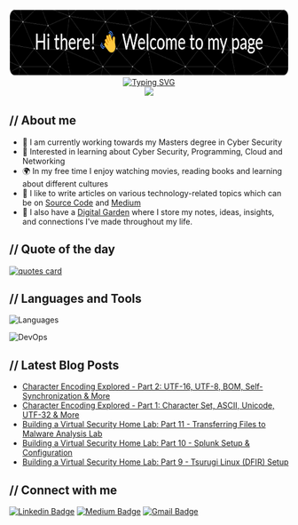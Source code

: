 <!-- Banner Image -->
<!-- https://leviarista.github.io/github-profile-header-generator/ -->
<div align='center'>
  <img src="https://raw.githubusercontent.com/dvdmtw98/dvdmtw98/main/assets/github-header.png" width="800" height="120>
<div>

<!-- Typewriter Introduction Image -->
<!-- https://readme-typing-svg.demolab.com/demo/ -->
<div align="center">
  <a href="https://git.io/typing-svg"><img src="https://readme-typing-svg.demolab.com?font=Fira+Code&weight=500&size=36&pause=1000&center=true&vCenter=true&width=700&height=70&lines=David+Varghese;Cyber+Security+Student" alt="Typing SVG" /></a>
</div>

<!-- Page Vist Counter -->
<!-- https://github.com/antonkomarev/github-profile-views-counter -->
<div align='center'>
  <img src="https://komarev.com/ghpvc/?username=dvdmtw98&style=flat-square">
</div>

## // About me

- 🏫 I am currently working towards my Masters degree in Cyber Security
- 🌱 Interested in learning about Cyber Security, Programming, Cloud and Networking
- 🌍 In my free time I enjoy watching movies, reading books and learning about different cultures
- 📝 I like to write articles on various technology-related topics which can be on [Source Code](https://blog.davidvarghese.dev) and [Medium](https://medium.com/@david-varghese)
- 📒 I also have a [Digital Garden](https://notes.davidvarghese.dev) where I store my notes, ideas, insights, and connections I've made throughout my life.

## // Quote of the day

<!-- https://github.com/PiyushSuthar/github-readme-quotes -->
<a href="https://github.com/piyushsuthar/github-readme-quotes">
    <img src="https://quotes-github-readme.vercel.app/api?type=horizontal&theme=dark" alt="quotes card">
</a>

## // Languages and Tools

<!-- https://skillicons.dev/ -->
![Languages](https://skillicons.dev/icons?i=py,js,c,powershell,bash,docker,kubernetes,git,github)

![DevOps](https://skillicons.dev/icons?i=azure,vscode,obsidian,netlify,sqlite,postgres,ubuntu,kali,windows)

## // Latest Blog Posts

<!-- https://github.com/gautamkrishnar/blog-post-workflow -->
<!-- BLOG-POST-LIST:START -->
- [Character Encoding Explored - Part 2: UTF-16, UTF-8, BOM, Self-Synchronization &amp; More](https://blog.davidvarghese.dev/posts/character-encoding-part-2/)
- [Character Encoding Explored - Part 1: Character Set, ASCII, Unicode, UTF-32 &amp; More](https://blog.davidvarghese.dev/posts/character-encoding-part-1/)
- [Building a Virtual Security Home Lab: Part 11 - Transferring Files to Malware Analysis Lab](https://blog.davidvarghese.dev/posts/building-home-lab-part-11/)
- [Building a Virtual Security Home Lab: Part 10 - Splunk Setup &amp; Configuration](https://blog.davidvarghese.dev/posts/building-home-lab-part-10/)
- [Building a Virtual Security Home Lab: Part 9 - Tsurugi Linux &lpar;DFIR&rpar; Setup](https://blog.davidvarghese.dev/posts/building-home-lab-part-9/)
<!-- BLOG-POST-LIST:END -->

## // Connect with me

[![Linkedin Badge](https://img.shields.io/badge/david--varghese-0077B5.svg?&style=for-the-badge&logo=linkedin&logoColor=white&link=https://www.linkedin.com/in/david-varghese/)](https://www.linkedin.com/in/david-varghese/)
[![Medium Badge](https://img.shields.io/badge/david--varghese-12100E.svg?&style=for-the-badge&logo=medium&logoColor=white&link=https://david-varghese.medium.com/)](https://david-varghese.medium.com/)
[![Gmail Badge](https://img.shields.io/badge/dvdmtw99-c14438.svg?&style=for-the-badge&logo=gmail&logoColor=white&link=mailto:dvdmtw99@gmail.com)](mailto:dvdmtw99@gmail.com)
